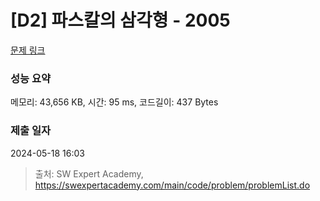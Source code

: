 # [D2] 파스칼의 삼각형 - 2005 

[문제 링크](https://swexpertacademy.com/main/code/problem/problemDetail.do?contestProbId=AV5P0-h6Ak4DFAUq) 

### 성능 요약

메모리: 43,656 KB, 시간: 95 ms, 코드길이: 437 Bytes

### 제출 일자

2024-05-18 16:03



> 출처: SW Expert Academy, https://swexpertacademy.com/main/code/problem/problemList.do